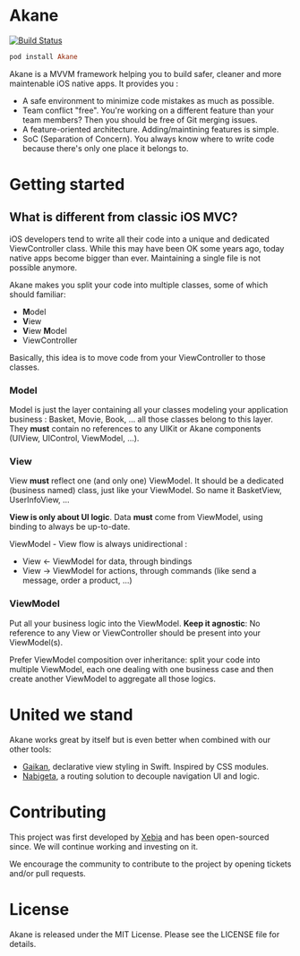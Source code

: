 # Akane
[![Build Status](https://travis-ci.org/akane/Akane.svg)](https://travis-ci.org/akane/Akane)

```ruby
pod install Akane
```

Akane is a MVVM framework helping you to build safer, cleaner and more maintenable iOS native apps.
It provides you :

- A safe environment to minimize code mistakes as much as possible.
- Team conflict "free". You're working on a different feature than your team members? Then you should be free of Git merging issues.
- A feature-oriented architecture. Adding/maintining features is simple.
- SoC (Separation of Concern). You always know where to write code because there's only one place it belongs to.

# Getting started

## What is different from classic iOS MVC?

iOS developers tend to write all their code into a unique and dedicated ViewController class. While this may have been OK some years ago, today native apps become bigger than ever. Maintaining a single file is not possible anymore.

Akane makes you split your code into multiple classes, some of which should familiar:
- **M**odel
- **V**iew
- **V**iew **M**odel
- ViewController

Basically, this idea is to move code from your ViewController to those classes.

### Model

Model is just the layer containing all your classes modeling your application business : Basket, Movie, Book, ... all those classes belong to this layer. They **must** contain no references to any UIKit or Akane components (UIView, UIControl, ViewModel, ...).

### View

View **must** reflect one (and only one) ViewModel. It should be a dedicated (business named) class, just like your ViewModel. So name it BasketView, UserInfoView, ...

**View is only about UI logic**. Data **must** come from ViewModel, using binding to always be up-to-date.

ViewModel - View flow is always unidirectional :
- View <- ViewModel for data, through bindings
- View -> ViewModel for actions, through commands (like send a message, order a product, ...)

### ViewModel

Put all your business logic into the ViewModel. **Keep it agnostic**: No reference to any View or ViewController should be present into your ViewModel(s).

Prefer ViewModel composition over inheritance: split your code into multiple ViewModel, each one dealing with one business case and then create another ViewModel to aggregate all those logics.

# United we stand

Akane works great by itself but is even better when combined with our other tools:

- [Gaikan](https://github.com/akane/Gaikan), declarative view styling in Swift. Inspired by CSS modules.
- [Nabigeta](https://github.com/akane/Nabigeta), a routing solution to decouple navigation UI and logic.

# Contributing

This project was first developed by [Xebia](http://xebia.fr) and has been open-sourced since. We will continue working and investing on it.

We encourage the community to contribute to the project by opening tickets and/or pull requests.

# License

Akane is released under the MIT License. Please see the LICENSE file for details.
